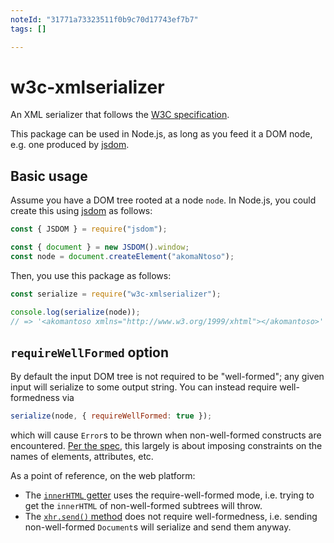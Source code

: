 ```yaml
---
noteId: "31771a73323511f0b9c70d17743ef7b7"
tags: []

---
```


# w3c-xmlserializer

An XML serializer that follows the [W3C specification](https://w3c.github.io/DOM-Parsing/).

This package can be used in Node.js, as long as you feed it a DOM node, e.g. one produced by [jsdom](https://github.com/jsdom/jsdom).

## Basic usage

Assume you have a DOM tree rooted at a node `node`. In Node.js, you could create this using [jsdom](https://github.com/jsdom/jsdom) as follows:

```js
const { JSDOM } = require("jsdom");

const { document } = new JSDOM().window;
const node = document.createElement("akomaNtoso");
```

Then, you use this package as follows:


```js
const serialize = require("w3c-xmlserializer");

console.log(serialize(node));
// => '<akomantoso xmlns="http://www.w3.org/1999/xhtml"></akomantoso>'
```

## `requireWellFormed` option

By default the input DOM tree is not required to be "well-formed"; any given input will serialize to some output string. You can instead require well-formedness via

```js
serialize(node, { requireWellFormed: true });
```

which will cause `Error`s to be thrown when non-well-formed constructs are encountered. [Per the spec](https://w3c.github.io/DOM-Parsing/#dfn-require-well-formed), this largely is about imposing constraints on the names of elements, attributes, etc.

As a point of reference, on the web platform:

* The [`innerHTML` getter](https://w3c.github.io/DOM-Parsing/#dom-innerhtml-innerhtml) uses the require-well-formed mode, i.e. trying to get the `innerHTML` of non-well-formed subtrees will throw.
* The [`xhr.send()` method](https://xhr.spec.whatwg.org/#the-send()-method) does not require well-formedness, i.e. sending non-well-formed `Document`s will serialize and send them anyway.
